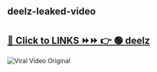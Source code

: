 
 ## deelz-leaked-video 

# <h2><a href="https://clipsfans.com/deelz&ref=git">🔗 Click to LINKS ⏩⏩ 👉 🟢 deelz </a></h2>

<a href="https://clipsfans.com/deelz&ref=git" rel="nofollow" data-target="animated-image.originalLink"><img src="https://i.ibb.co.com/xMMVF88/686577567.gif" alt="Viral Video Original" style="max-width: 100%; display: inline-block;" data-target="animated-image.originalImage"></a>
